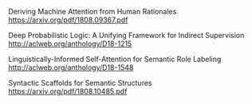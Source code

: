 Deriving Machine Attention from Human Rationales https://arxiv.org/pdf/1808.09367.pdf

Deep Probabilistic Logic: A Unifying Framework for Indirect Supervision http://aclweb.org/anthology/D18-1215

Linguistically-Informed Self-Attention for Semantic Role Labeling http://aclweb.org/anthology/D18-1548

Syntactic Scaffolds for Semantic Structures https://arxiv.org/pdf/1808.10485.pdf

